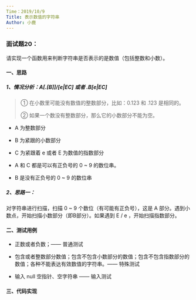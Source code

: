 ```yaml
---
Time：2019/10/9
Title: 表示数值的字符串
Author: 小鹿
---
```




### 面试题20：

请实现一个函数用来判断字符串是否表示的是数值（包括整数和小数）。



#### 一、思路

##### 1、情况分析：A[.[B]]/[e|EC] 或者 .B[e|EC]

> ① 在小数里可能没有数值的整数部分，比如：0.123 和 .123 是相同的。
>
> ② 如果一个数没有整数部分，那么它的小数部分不能为空。

- A 为整数部分
- B 为紧跟的小数部分
- C 为紧跟着 e 或者 E 为数值的指数部分

- A 和 C 都是可以有正负号的 0 ~ 9 的数位串。
- B 是没有正负号的 0 ~ 9 的数位串



##### 2、思路一： 

对字符串进行扫描，扫描 0 ~ 9 个数位（有可能有正负号），这是 A 部分。遇到小数点，开始扫描小数部分（即B部分）。如果遇到 E / e ，开始扫描指数部分。



#### 二、测试用例

- 正数或者负数；—— 普通测试

- 包含或者整数部分数值；包含不包含小数部分的数值；包含不包含指数部分的数值；各种不能表达有效数值的字符串。—— 特殊测试 

- 输入 null 空指针、空字符串 —— 输入测试



#### 三、代码实现